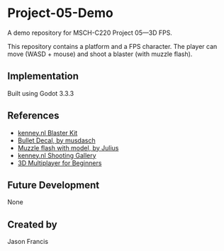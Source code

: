 # Project-05-Demo

A demo repository for MSCH-C220 Project 05—3D FPS.

This repository contains a platform and a FPS character. The player can move (WASD + mouse) and shoot a blaster (with muzzle flash).

## Implementation
Built using Godot 3.3.3

## References
 - [kenney.nl Blaster Kit](https://kenney.nl/assets/blaster-kit)
 - [Bullet Decal, by musdasch](https://opengameart.org/content/bullet-decal)
 - [Muzzle flash with model, by Julius](https://opengameart.org/content/muzzle-flash-with-model)
 - [kenney.nl Shooting Gallery](https://kenney.nl/assets/shooting-gallery)
 - [3D Multiplayer for Beginners](https://www.youtube.com/watch?v=K0luHLZxjBA)

## Future Development
None

## Created by 
Jason Francis
```